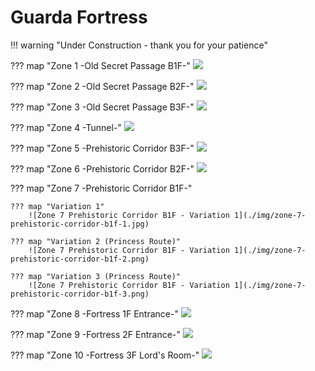 # Guarda Fortress

!!! warning "Under Construction - thank you for your patience"

??? map "Zone 1 -Old Secret Passage B1F-"
    ![](./img/zone-1-old-secret-passage-b1f.jpg)

??? map "Zone 2 -Old Secret Passage B2F-"
    ![](./img/zone-2-old-secret-passage-b2f.jpg)

??? map "Zone 3 -Old Secret Passage B3F-"
    ![](./img/zone-3-old-secret-passage-b3f.jpg)

??? map "Zone 4 -Tunnel-"
    ![](./img/zone-4-tunnel.jpg)

??? map "Zone 5 -Prehistoric Corridor B3F-"
    ![](./img/zone-5-prehistoric-corridor-b3f.jpg)

??? map "Zone 6 -Prehistoric Corridor B2F-"
    ![](./img/zone-6-prehistoric-corridor-b2f.jpg)

??? map "Zone 7 -Prehistoric Corridor B1F-"

    ??? map "Variation 1"
        ![Zone 7 Prehistoric Corridor B1F - Variation 1](./img/zone-7-prehistoric-corridor-b1f-1.jpg)

    ??? map "Variation 2 (Princess Route)"
        ![Zone 7 Prehistoric Corridor B1F - Variation 1](./img/zone-7-prehistoric-corridor-b1f-2.png)

    ??? map "Variation 3 (Princess Route)"
        ![Zone 7 Prehistoric Corridor B1F - Variation 1](./img/zone-7-prehistoric-corridor-b1f-3.png)


??? map "Zone 8 -Fortress 1F Entrance-"
    ![](./img/zone-8-fortress-1f-entrance.jpg)

??? map "Zone 9 -Fortress 2F Entrance-"
    ![](./img/zone-9-fortress-2f-office.jpg)

??? map "Zone 10 -Fortress 3F Lord's Room-"
    ![](./img/zone-10-fortress-3f-lords-room.jpg)